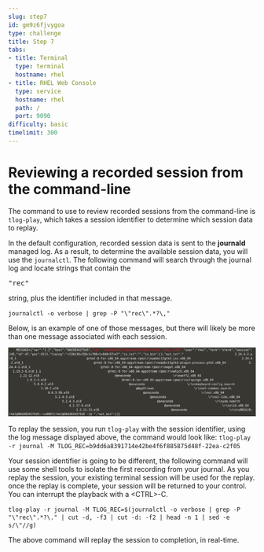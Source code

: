 ```yaml
---
slug: step7
id: gm9z6fjvygoa
type: challenge
title: Step 7
tabs:
- title: Terminal
  type: terminal
  hostname: rhel
- title: RHEL Web Console
  type: service
  hostname: rhel
  path: /
  port: 9090
difficulty: basic
timelimit: 300
---
```

# Reviewing a recorded session from the command-line

The command to use to review recorded sessions from the command-line is
`tlog-play`, which takes a session identifier to determine which session data
to replay.

In the default configuration, recorded session data is sent to the
__journald__ managed log.  As a result, to determine the available session
data, you will use the `journalctl`.  The following command will search
through the journal log and locate strings that contain the <pre>"rec"</pre>
string, plus the identifier included in that message.

```
journalctl -o verbose | grep -P "\"rec\".*?\,"
```

Below, is an example of one of those messages, but there will likely be more
than one message associated with each session.

![Journal Log Message](../assets/log-message.png)

To replay the session, you run `tlog-play` with the session identifier, using
the log message displayed above, the command would look like:
`tlog-play -r journal -M TLOG_REC=b9dd6a8391714e42be4f6f885875d48f-22ea-c2f05`

Your session identifier is going to be different, the following command will
use some shell tools to isolate the first recording from your journal.  As you
replay the session, your existing terminal session will be used for the replay.
once the replay is complete, your session will be returned to your control.  You
can interrupt the playback with a &lt;CTRL&gt;-C.

```
tlog-play -r journal -M TLOG_REC=$(journalctl -o verbose | grep -P "\"rec\".*?\." | cut -d, -f3 | cut -d: -f2 | head -n 1 | sed -e s/\"//g)
```

The above command will replay the session to completion, in real-time.

